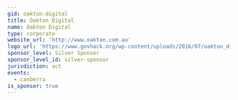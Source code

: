 ```yaml
---
gid: oakton-digital
title: Oakton Digital
name: Oakton Digital
type: corporate
website_url: 'http://www.oakton.com.au'
logo_url: 'https://www.govhack.org/wp-content/uploads/2016/07/oakton_digital.png'
sponsor_level: Silver Sponsor
sponsor_level_id: silver-sponsor
jurisdiction: act
events:
  - canberra
is_sponsor: true
---
```

